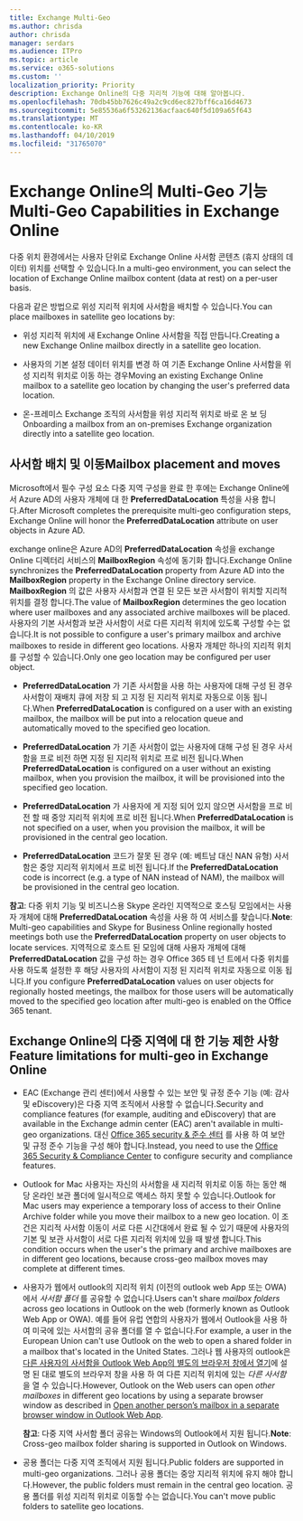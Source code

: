 ```yaml
---
title: Exchange Multi-Geo
ms.author: chrisda
author: chrisda
manager: serdars
ms.audience: ITPro
ms.topic: article
ms.service: o365-solutions
ms.custom: ''
localization_priority: Priority
description: Exchange Online의 다중 지리적 기능에 대해 알아봅니다.
ms.openlocfilehash: 70db45bb7626c49a2c9cd6ec827bff6ca16d4673
ms.sourcegitcommit: 5e85536a6f53262136acfaac640f5d109a65f643
ms.translationtype: MT
ms.contentlocale: ko-KR
ms.lasthandoff: 04/10/2019
ms.locfileid: "31765070"
---
```

# <a name="multi-geo-capabilities-in-exchange-online"></a><span data-ttu-id="18872-103">Exchange Online의 Multi-Geo 기능</span><span class="sxs-lookup"><span data-stu-id="18872-103">Multi-Geo Capabilities in Exchange Online</span></span>

<span data-ttu-id="18872-104">다중 위치 환경에서는 사용자 단위로 Exchange Online 사서함 콘텐츠 (휴지 상태의 데이터) 위치를 선택할 수 있습니다.</span><span class="sxs-lookup"><span data-stu-id="18872-104">In a multi-geo environment, you can select the location of Exchange Online mailbox content (data at rest) on a per-user basis.</span></span>

<span data-ttu-id="18872-105">다음과 같은 방법으로 위성 지리적 위치에 사서함을 배치할 수 있습니다.</span><span class="sxs-lookup"><span data-stu-id="18872-105">You can place mailboxes in satellite geo locations by:</span></span>

- <span data-ttu-id="18872-106">위성 지리적 위치에 새 Exchange Online 사서함을 직접 만듭니다.</span><span class="sxs-lookup"><span data-stu-id="18872-106">Creating a new Exchange Online mailbox directly in a satellite geo location.</span></span>

- <span data-ttu-id="18872-107">사용자의 기본 설정 데이터 위치를 변경 하 여 기존 Exchange Online 사서함을 위성 지리적 위치로 이동 하는 경우</span><span class="sxs-lookup"><span data-stu-id="18872-107">Moving an existing Exchange Online mailbox to a satellite geo location by changing the user's preferred data location.</span></span>

- <span data-ttu-id="18872-108">온-프레미스 Exchange 조직의 사서함을 위성 지리적 위치로 바로 온 보 딩</span><span class="sxs-lookup"><span data-stu-id="18872-108">Onboarding a mailbox from an on-premises Exchange organization directly into a satellite geo location.</span></span>

## <a name="mailbox-placement-and-moves"></a><span data-ttu-id="18872-109">사서함 배치 및 이동</span><span class="sxs-lookup"><span data-stu-id="18872-109">Mailbox placement and moves</span></span>

<span data-ttu-id="18872-110">Microsoft에서 필수 구성 요소 다중 지역 구성을 완료 한 후에는 Exchange Online에서 Azure AD의 사용자 개체에 대 한 **PreferredDataLocation** 특성을 사용 합니다.</span><span class="sxs-lookup"><span data-stu-id="18872-110">After Microsoft completes the prerequisite multi-geo configuration steps, Exchange Online will honor the **PreferredDataLocation** attribute on user objects in Azure AD.</span></span>

<span data-ttu-id="18872-111">exchange online은 Azure AD의 **PreferredDataLocation** 속성을 exchange Online 디렉터리 서비스의 **MailboxRegion** 속성에 동기화 합니다.</span><span class="sxs-lookup"><span data-stu-id="18872-111">Exchange Online synchronizes the **PreferredDataLocation** property from Azure AD into the **MailboxRegion** property in the Exchange Online directory service.</span></span> <span data-ttu-id="18872-112">**MailboxRegion** 의 값은 사용자 사서함과 연결 된 모든 보관 사서함이 위치할 지리적 위치를 결정 합니다.</span><span class="sxs-lookup"><span data-stu-id="18872-112">The value of **MailboxRegion** determines the geo location where user mailboxes and any associated archive mailboxes will be placed.</span></span> <span data-ttu-id="18872-113">사용자의 기본 사서함과 보관 사서함이 서로 다른 지리적 위치에 있도록 구성할 수는 없습니다.</span><span class="sxs-lookup"><span data-stu-id="18872-113">It is not possible to configure a user's primary mailbox and archive mailboxes to reside in different geo locations.</span></span> <span data-ttu-id="18872-114">사용자 개체만 하나의 지리적 위치를 구성할 수 있습니다.</span><span class="sxs-lookup"><span data-stu-id="18872-114">Only one geo location may be configured per user object.</span></span>

- <span data-ttu-id="18872-115">**PreferredDataLocation** 가 기존 사서함을 사용 하는 사용자에 대해 구성 된 경우 사서함이 재배치 큐에 저장 되 고 지정 된 지리적 위치로 자동으로 이동 됩니다.</span><span class="sxs-lookup"><span data-stu-id="18872-115">When **PreferredDataLocation** is configured on a user with an existing mailbox, the mailbox will be put into a relocation queue and automatically moved to the specified geo location.</span></span>

- <span data-ttu-id="18872-116">**PreferredDataLocation** 가 기존 사서함이 없는 사용자에 대해 구성 된 경우 사서함을 프로 비전 하면 지정 된 지리적 위치로 프로 비전 됩니다.</span><span class="sxs-lookup"><span data-stu-id="18872-116">When **PreferredDataLocation** is configured on a user without an existing mailbox, when you provision the mailbox, it will be provisioned into the specified geo location.</span></span>

- <span data-ttu-id="18872-117">**PreferredDataLocation** 가 사용자에 게 지정 되어 있지 않으면 사서함을 프로 비전 할 때 중앙 지리적 위치에 프로 비전 됩니다.</span><span class="sxs-lookup"><span data-stu-id="18872-117">When **PreferredDataLocation** is not specified on a user, when you provision the mailbox, it will be provisioned in the central geo location.</span></span>

- <span data-ttu-id="18872-118">**PreferredDataLocation** 코드가 잘못 된 경우 (예: 베트남 대신 NAN 유형) 사서함은 중앙 지리적 위치에서 프로 비전 됩니다.</span><span class="sxs-lookup"><span data-stu-id="18872-118">If the **PreferredDataLocation** code is incorrect (e.g. a type of NAN instead of NAM), the mailbox will be provisioned in the central geo location.</span></span>

<span data-ttu-id="18872-119">**참고**: 다중 위치 기능 및 비즈니스용 Skype 온라인 지역적으로 호스팅 모임에서는 사용자 개체에 대해 **PreferredDataLocation** 속성을 사용 하 여 서비스를 찾습니다.</span><span class="sxs-lookup"><span data-stu-id="18872-119">**Note**: Multi-geo capabilities and Skype for Business Online regionally hosted meetings both use the **PreferredDataLocation** property on user objects to locate services.</span></span> <span data-ttu-id="18872-120">지역적으로 호스트 된 모임에 대해 사용자 개체에 대해 **PreferredDataLocation** 값을 구성 하는 경우 Office 365 테 넌 트에서 다중 위치를 사용 하도록 설정한 후 해당 사용자의 사서함이 지정 된 지리적 위치로 자동으로 이동 됩니다.</span><span class="sxs-lookup"><span data-stu-id="18872-120">If you configure **PreferredDataLocation** values on user objects for regionally hosted meetings, the mailbox for those users will be automatically moved to the specified geo location after multi-geo is enabled on the Office 365 tenant.</span></span>

## <a name="feature-limitations-for-multi-geo-in-exchange-online"></a><span data-ttu-id="18872-121">Exchange Online의 다중 지역에 대 한 기능 제한 사항</span><span class="sxs-lookup"><span data-stu-id="18872-121">Feature limitations for multi-geo in Exchange Online</span></span>

- <span data-ttu-id="18872-122">EAC (Exchange 관리 센터)에서 사용할 수 있는 보안 및 규정 준수 기능 (예: 감사 및 eDiscovery)은 다중 지역 조직에서 사용할 수 없습니다.</span><span class="sxs-lookup"><span data-stu-id="18872-122">Security and compliance features (for example, auditing and eDiscovery) that are available in the Exchange admin center (EAC) aren't available in multi-geo organizations.</span></span> <span data-ttu-id="18872-123">대신 [Office 365 security & 준수 센터](https://support.office.com/article/7e696a40-b86b-4a20-afcc-559218b7b1b8) 를 사용 하 여 보안 및 규정 준수 기능을 구성 해야 합니다.</span><span class="sxs-lookup"><span data-stu-id="18872-123">Instead, you need to use the [Office 365 Security & Compliance Center](https://support.office.com/article/7e696a40-b86b-4a20-afcc-559218b7b1b8) to configure security and compliance features.</span></span>

- <span data-ttu-id="18872-124">Outlook for Mac 사용자는 자신의 사서함을 새 지리적 위치로 이동 하는 동안 해당 온라인 보관 폴더에 일시적으로 액세스 하지 못할 수 있습니다.</span><span class="sxs-lookup"><span data-stu-id="18872-124">Outlook for Mac users may experience a temporary loss of access to their Online Archive folder while you move their mailbox to a new geo location.</span></span> <span data-ttu-id="18872-125">이 조건은 지리적 사서함 이동이 서로 다른 시간대에서 완료 될 수 있기 때문에 사용자의 기본 및 보관 사서함이 서로 다른 지리적 위치에 있을 때 발생 합니다.</span><span class="sxs-lookup"><span data-stu-id="18872-125">This condition occurs when the user's the primary and archive mailboxes are in different geo locations, because cross-geo mailbox moves may complete at different times.</span></span>

- <span data-ttu-id="18872-126">사용자가 웹에서 outlook의 지리적 위치 (이전의 outlook web App 또는 OWA)에서 *사서함 폴더* 를 공유할 수 없습니다.</span><span class="sxs-lookup"><span data-stu-id="18872-126">Users can't share *mailbox folders* across geo locations in Outlook on the web (formerly known as Outlook Web App or OWA).</span></span> <span data-ttu-id="18872-127">예를 들어 유럽 연합의 사용자가 웹에서 Outlook을 사용 하 여 미국에 있는 사서함의 공유 폴더를 열 수 없습니다.</span><span class="sxs-lookup"><span data-stu-id="18872-127">For example, a user in the European Union can't use Outlook on the web to open a shared folder in a mailbox that's located in the United States.</span></span> <span data-ttu-id="18872-128">그러나 웹 사용자의 outlook은 [다른 사용자의 사서함을 Outlook Web App의 별도의 브라우저 창에서 열기](https://support.office.com/article/A909AD30-E413-40B5-A487-0EA70B763081#__toc372210362)에 설명 된 대로 별도의 브라우저 창을 사용 하 여 다른 지리적 위치에 있는 *다른 사서함* 을 열 수 있습니다.</span><span class="sxs-lookup"><span data-stu-id="18872-128">However, Outlook on the Web users can open *other mailboxes* in different geo locations by using a separate browser window as described in [Open another person’s mailbox in a separate browser window in Outlook Web App](https://support.office.com/article/A909AD30-E413-40B5-A487-0EA70B763081#__toc372210362).</span></span>

  <span data-ttu-id="18872-129">**참고**: 다중 지역 사서함 폴더 공유는 Windows의 Outlook에서 지원 됩니다.</span><span class="sxs-lookup"><span data-stu-id="18872-129">**Note**: Cross-geo mailbox folder sharing is supported in Outlook on Windows.</span></span>

- <span data-ttu-id="18872-130">공용 폴더는 다중 지역 조직에서 지원 됩니다.</span><span class="sxs-lookup"><span data-stu-id="18872-130">Public folders are supported in multi-geo organizations.</span></span> <span data-ttu-id="18872-131">그러나 공용 폴더는 중앙 지리적 위치에 유지 해야 합니다.</span><span class="sxs-lookup"><span data-stu-id="18872-131">However, the public folders must remain in the central geo location.</span></span> <span data-ttu-id="18872-132">공용 폴더를 위성 지리적 위치로 이동할 수는 없습니다.</span><span class="sxs-lookup"><span data-stu-id="18872-132">You can't move public folders to satellite geo locations.</span></span>

